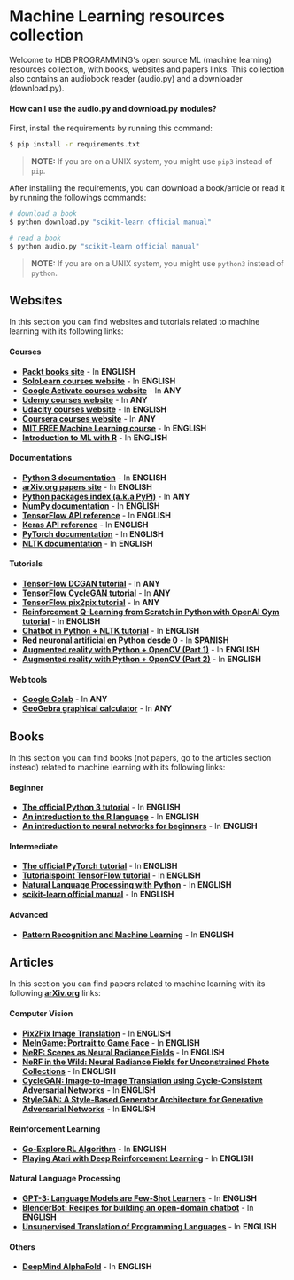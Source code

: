 # Machine Learning resources collection
Welcome to HDB PROGRAMMING's open source ML (machine learning) resources collection, with books, websites and papers links. This collection also contains an audiobook reader (audio.py) and a downloader (download.py).

#### How can I use the audio.py and download.py modules?
First, install the requirements by running this command:
```bash
$ pip install -r requirements.txt
```
> **NOTE:** If you are on a UNIX system, you might use `pip3` instead of `pip`.

After installing the requirements, you can download a book/article or read it by running the followings commands:
```bash
# download a book
$ python download.py "scikit-learn official manual"

# read a book
$ python audio.py "scikit-learn official manual"
```
> **NOTE:** If you are on a UNIX system, you might use `python3` instead of `python`.


## Websites
In this section you can find websites and tutorials related to machine learning with its following links:
#### Courses
- [**Packt books site**](https://www.packtpub.com/) - In **ENGLISH**
- [**SoloLearn courses website**](https://www.sololearn.com/) - In **ENGLISH**
- [**Google Activate courses website**](https://learndigital.withgoogle.com/activate) - In **ANY**
- [**Udemy courses website**](https://www.udemy.com/) - In **ANY**
- [**Udacity courses website**](https://www.udacity.com/) - In **ENGLISH**
- [**Coursera courses website**](https://www.coursera.org/) - In **ANY**
- [**MIT FREE Machine Learning course**](http://introtodeeplearning.com/) - In **ENGLISH**
- [**Introduction to ML with R**](https://bradleyboehmke.github.io/HOML/intro.html) - In **ENGLISH**
#### Documentations
- [**Python 3 documentation**](https://docs.python.org/3/) - In **ENGLISH**
- [**arXiv.org papers site**](https://arxiv.org/) - In **ENGLISH**
- [**Python packages index (a.k.a PyPi)**](https://pypi.org/) - In **ANY**
- [**NumPy documentation**](https://numpy.org/doc/stable/) - In **ENGLISH**
- [**TensorFlow API reference**](https://www.tensorflow.org/api_docs/python/tf) - In **ENGLISH**
- [**Keras API reference**](https://keras.io/api/) - In **ENGLISH**
- [**PyTorch documentation**](https://pytorch.org/docs/stable/index.html) - In **ENGLISH**
- [**NLTK documentation**](https://www.nltk.org/) - In **ENGLISH**
#### Tutorials
- [**TensorFlow DCGAN tutorial**](https://www.tensorflow.org/tutorials/generative/dcgan) - In **ANY**
- [**TensorFlow CycleGAN tutorial**](https://www.tensorflow.org/tutorials/generative/cyclegan) - In **ANY**
- [**TensorFlow pix2pix tutorial**](https://www.tensorflow.org/tutorials/generative/pix2pix) - In **ANY**
- [**Reinforcement Q-Learning from Scratch in Python with OpenAI Gym tutorial**](https://www.learndatasci.com/tutorials/reinforcement-q-learning-scratch-python-openai-gym/) - In **ENGLISH**
- [**Chatbot in Python + NLTK tutorial**](https://www.kdnuggets.com/2019/05/build-chatbot-python-nltk.html) - In **ENGLISH**
- [**Red neuronal artificial en Python desde 0**](https://www.aprendemachinelearning.com/crear-una-red-neuronal-en-python-desde-cero/) - In **SPANISH**
- [**Augmented reality with Python + OpenCV (Part 1)**](https://bitesofcode.wordpress.com/2017/09/12/augmented-reality-with-python-and-opencv-part-1/) - In **ENGLISH**
- [**Augmented reality with Python + OpenCV (Part 2)**](https://bitesofcode.wordpress.com/2018/09/16/augmented-reality-with-python-and-opencv-part-2/) - In **ENGLISH**
#### Web tools
- [**Google Colab**](https://colab.research.google.com) - In **ANY**
- [**GeoGebra graphical calculator**](https://www.geogebra.org/graphing) - In **ANY**


## Books
In this section you can find books (not papers, go to the articles section instead) related to machine learning with its following links:
#### Beginner
- [**The official Python 3 tutorial**](https://bugs.python.org/file47781/Tutorial_EDIT.pdf) - In **ENGLISH**
- [**An introduction to the R language**](https://cran.r-project.org/doc/manuals/r-release/R-intro.pdf) - In **ENGLISH**
- [**An introduction to neural networks for beginners**](https://adventuresinmachinelearning.com/wp-content/uploads/2017/07/An-introduction-to-neural-networks-for-beginners.pdf) - In **ENGLISH**
#### Intermediate
- [**The official PyTorch tutorial**](https://pytorch.org/assets/deep-learning/Deep-Learning-with-PyTorch.pdf) - In **ENGLISH**
- [**Tutorialspoint TensorFlow tutorial**](https://www.tutorialspoint.com/tensorflow/tensorflow_tutorial.pdf) - In **ENGLISH**
- [**Natural Language Processing with Python**](http://www.datascienceassn.org/sites/default/files/Natural%20Language%20Processing%20with%20Python.pdf) - In **ENGLISH**
- [**scikit-learn official manual**](https://scikit-learn.org/0.18/_downloads/scikit-learn-docs.pdf) - In **ENGLISH**
#### Advanced
- [**Pattern Recognition and Machine Learning**](https://www.microsoft.com/en-us/research/uploads/prod/2006/01/Bishop-Pattern-Recognition-and-Machine-Learning-2006.pdf) - In **ENGLISH**


## Articles
In this section you can find papers related to machine learning with its following [**arXiv.org**](https://arxiv.org/) links:
#### Computer Vision
- [**Pix2Pix Image Translation**](https://arxiv.org/abs/1611.07004) - In **ENGLISH**
- [**MeInGame: Portrait to Game Face**](https://arxiv.org/abs/2102.02371) - In **ENGLISH**
- [**NeRF: Scenes as Neural Radiance Fields**](https://arxiv.org/abs/2003.08934) - In **ENGLISH**
- [**NeRF in the Wild: Neural Radiance Fields for Unconstrained Photo Collections**](https://arxiv.org/abs/2008.02268) - In **ENGLISH**
- [**CycleGAN: Image-to-Image Translation using Cycle-Consistent Adversarial Networks**](https://arxiv.org/abs/1703.10593) - In **ENGLISH**
- [**StyleGAN: A Style-Based Generator Architecture for Generative Adversarial Networks**](https://arxiv.org/abs/1812.04948) - In **ENGLISH**
#### Reinforcement Learning
- [**Go-Explore RL Algorithm**](https://arxiv.org/abs/1901.10995) - In **ENGLISH**
- [**Playing Atari with Deep Reinforcement Learning**](https://arxiv.org/abs/1312.5602) - In **ENGLISH**
#### Natural Language Processing
- [**GPT-3: Language Models are Few-Shot Learners**](https://arxiv.org/abs/2005.14165) - In **ENGLISH**
- [**BlenderBot: Recipes for building an open-domain chatbot**](https://arxiv.org/abs/2004.13637) - In **ENGLISH**
- [**Unsupervised Translation of Programming Languages**](https://arxiv.org/abs/2006.03511) - In **ENGLISH**
#### Others
- [**DeepMind AlphaFold**](https://arxiv.org/abs/1911.05531) - In **ENGLISH**